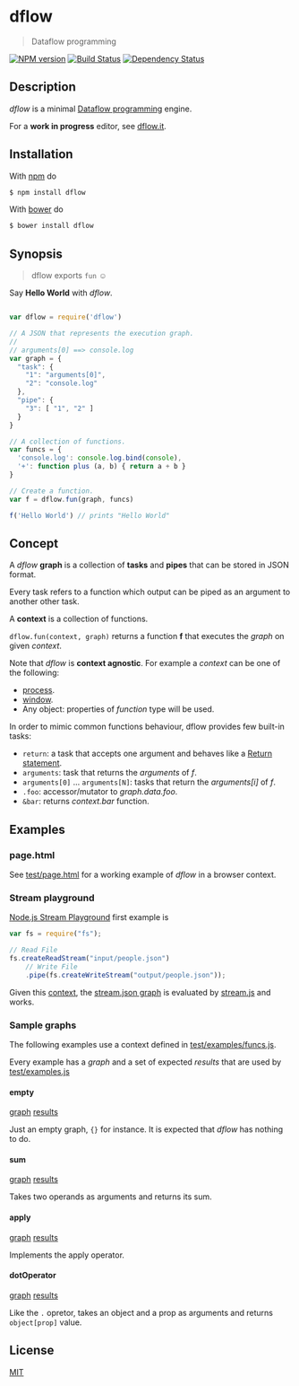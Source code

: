 # dflow

> Dataflow programming

[![NPM version](https://badge.fury.io/js/dflow.png)](http://badge.fury.io/js/dflow) [![Build Status](https://travis-ci.org/fibo/dflow.png?branch=master)](https://travis-ci.org/fibo/dflow.png?branch=master) [![Dependency Status](https://gemnasium.com/fibo/dflow.png)](https://gemnasium.com/fibo/dflow)

## Description

*dflow* is a minimal [Dataflow programming](http://en.wikipedia.org/wiki/Dataflow_programming) engine.

For a **work in progress** editor, see [dflow.it](http://dflow.it).

## Installation

With [npm](https://npmjs.org/) do

```bash
$ npm install dflow
```

With [bower](http://bower.io/) do

```bash
$ bower install dflow
```

## Synopsis

> dflow exports `fun` ☺

Say **Hello World** with *dflow*.

```js

var dflow = require('dflow')

// A JSON that represents the execution graph.
//
// arguments[0] ==> console.log
var graph = {
  "task": {
    "1": "arguments[0]",
    "2": "console.log"
  },
  "pipe": {
    "3": [ "1", "2" ]
  }
}

// A collection of functions.
var funcs = {
  'console.log': console.log.bind(console),
  '+': function plus (a, b) { return a + b }
}

// Create a function.
var f = dflow.fun(graph, funcs)

f('Hello World') // prints "Hello World"

```

## Concept

A *dflow* **graph** is a collection of **tasks** and **pipes** that can be stored in JSON format.

Every task refers to a function which output can be piped as an argument to another other task.

A **context** is a collection of functions.

`dflow.fun(context, graph)` returns a function **f** that executes the *graph* on given *context*.

Note that *dflow* is **context agnostic**. For example a *context* can be one of the following:

  * [process](http://nodejs.org/api/process.html).
  * [window](https://developer.mozilla.org/en-US/docs/Web/API/Window).
  * Any object: properties of *function* type will be used.

In order to mimic common functions behaviour, dflow provides few built-in tasks:

  * `return`: a task that accepts one argument and behaves like a [Return statement](http://en.wikipedia.org/wiki/Return_statement). 
  * `arguments`: task that returns the *arguments* of *f*. 
  * `arguments[0]` ... `arguments[N]`: tasks that return the *arguments[i]* of *f*. 
  * `.foo`: accessor/mutator to *graph.data.foo*.
  * `&bar`: returns *context.bar* function.

## Examples

### page.html

See [test/page.html](https://github.com/fibo/dflow/blob/master/test/page.html) for a working example of *dflow* in a browser context.

### Stream playground

[Node.js Stream Playground](http://ejohn.org/blog/node-js-stream-playground/) first example is

```js
var fs = require("fs");

// Read File
fs.createReadStream("input/people.json")
    // Write File
    .pipe(fs.createWriteStream("output/people.json"));
```

Given this [context](https://github.com/fibo/dflow/blob/master/test/examples/stream-playground/funcs.js), the [stream.json graph](https://github.com/fibo/dflow/blob/master/test/examples/stream-playground/stream.json) is evaluated by [stream.js](https://github.com/fibo/dflow/blob/master/test/examples/stream-playground/stream.js) and works.

### Sample graphs

The following examples use a context defined in [test/examples/funcs.js](https://github.com/fibo/dflow/blob/master/test/examples/funcs.js).

Every example has a *graph* and a set of expected *results* that are used by [test/examples.js](https://github.com/fibo/dflow/blob/master/test/examples.js)

#### empty

[graph](https://github.com/fibo/dflow/blob/master/test/examples/graphs/empty.json)
[results](https://github.com/fibo/dflow/blob/master/test/examples/graphs/empty-results.json)

Just an empty graph, `{}` for instance. It is expected that *dflow* has nothing to do.

#### sum

[graph](https://github.com/fibo/dflow/blob/master/test/examples/graphs/sum.json)
[results](https://github.com/fibo/dflow/blob/master/test/examples/graphs/sum-results.json)

Takes two operands as arguments and returns its sum.

#### apply

[graph](https://github.com/fibo/dflow/blob/master/test/examples/graphs/apply.json)
[results](https://github.com/fibo/dflow/blob/master/test/examples/graphs/apply-results.json)

Implements the apply operator.

#### dotOperator

[graph](https://github.com/fibo/dflow/blob/master/test/examples/graphs/dotOperator.json)
[results](https://github.com/fibo/dflow/blob/master/test/examples/graphs/dotOperator-results.json)

Like the `.` opretor, takes an object and a prop as arguments and returns `object[prop]` value.

## License

[MIT](http://g14n.info/mit-license)

